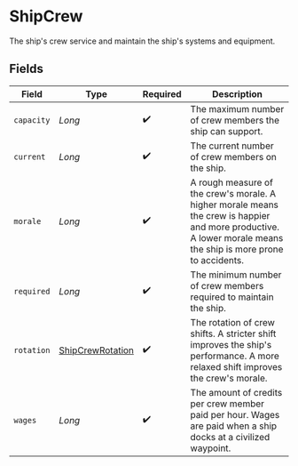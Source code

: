 # ShipCrew

The ship's crew service and maintain the ship's systems and equipment.


## Fields

| Field                                                                                                                                                          | Type                                                                                                                                                           | Required                                                                                                                                                       | Description                                                                                                                                                    |
| -------------------------------------------------------------------------------------------------------------------------------------------------------------- | -------------------------------------------------------------------------------------------------------------------------------------------------------------- | -------------------------------------------------------------------------------------------------------------------------------------------------------------- | -------------------------------------------------------------------------------------------------------------------------------------------------------------- |
| `capacity`                                                                                                                                                     | *Long*                                                                                                                                                         | :heavy_check_mark:                                                                                                                                             | The maximum number of crew members the ship can support.                                                                                                       |
| `current`                                                                                                                                                      | *Long*                                                                                                                                                         | :heavy_check_mark:                                                                                                                                             | The current number of crew members on the ship.                                                                                                                |
| `morale`                                                                                                                                                       | *Long*                                                                                                                                                         | :heavy_check_mark:                                                                                                                                             | A rough measure of the crew's morale. A higher morale means the crew is happier and more productive. A lower morale means the ship is more prone to accidents. |
| `required`                                                                                                                                                     | *Long*                                                                                                                                                         | :heavy_check_mark:                                                                                                                                             | The minimum number of crew members required to maintain the ship.                                                                                              |
| `rotation`                                                                                                                                                     | [ShipCrewRotation](../../models/shared/ShipCrewRotation.md)                                                                                                    | :heavy_check_mark:                                                                                                                                             | The rotation of crew shifts. A stricter shift improves the ship's performance. A more relaxed shift improves the crew's morale.                                |
| `wages`                                                                                                                                                        | *Long*                                                                                                                                                         | :heavy_check_mark:                                                                                                                                             | The amount of credits per crew member paid per hour. Wages are paid when a ship docks at a civilized waypoint.                                                 |